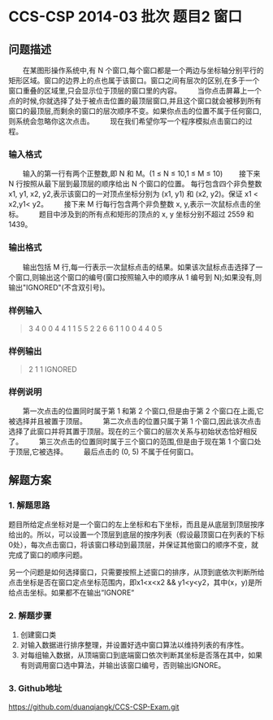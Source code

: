 # CCS-CSP 2014-03 批次 题目2  窗口 

## 问题描述

　　在某图形操作系统中,有 N 个窗口,每个窗口都是一个两边与坐标轴分别平行的矩形区域。窗口的边界上的点也属于该窗口。窗口之间有层次的区别,在多于一个窗口重叠的区域里,只会显示位于顶层的窗口里的内容。
　　当你点击屏幕上一个点的时候,你就选择了处于被点击位置的最顶层窗口,并且这个窗口就会被移到所有窗口的最顶层,而剩余的窗口的层次顺序不变。如果你点击的位置不属于任何窗口,则系统会忽略你这次点击。
　　现在我们希望你写一个程序模拟点击窗口的过程。

### 输入格式

　　输入的第一行有两个正整数,即 N 和 M。(1 ≤ N ≤ 10,1 ≤ M ≤ 10)
　　接下来 N 行按照从最下层到最顶层的顺序给出 N 个窗口的位置。 每行包含四个非负整数 x1, y1, x2, y2,表示该窗口的一对顶点坐标分别为 (x1, y1) 和 (x2, y2)。保证 x1 < x2,y1< y2。
　　接下来 M 行每行包含两个非负整数 x, y,表示一次鼠标点击的坐标。
　　题目中涉及到的所有点和矩形的顶点的 x, y 坐标分别不超过 2559 和　　1439。

### 输出格式

　　输出包括 M 行,每一行表示一次鼠标点击的结果。如果该次鼠标点击选择了一个窗口,则输出这个窗口的编号(窗口按照输入中的顺序从 1 编号到 N);如果没有,则输出"IGNORED"(不含双引号)。

### 样例输入

> 3 4
> 0 0 4 4
> 1 1 5 5
> 2 2 6 6
> 1 1
> 0 0
> 4 4
> 0 5

### 样例输出

> 2
> 1
> 1
> IGNORED

### 样例说明

　　第一次点击的位置同时属于第 1 和第 2 个窗口,但是由于第 2 个窗口在上面,它被选择并且被置于顶层。
　　第二次点击的位置只属于第 1 个窗口,因此该次点击选择了此窗口并将其置于顶层。现在的三个窗口的层次关系与初始状态恰好相反了。
　　第三次点击的位置同时属于三个窗口的范围,但是由于现在第 1 个窗口处于顶层,它被选择。
　　最后点击的 (0, 5) 不属于任何窗口。

## 解题方案

### 1. 解题思路

题目所给定点坐标对是一个窗口的左上坐标和右下坐标，而且是从底层到顶层按序给出的。所以，可以设置一个顶层到底层的按序列表（假设最顶窗口在列表的下标0处），每次点击窗口，将该窗口移动到最顶层，并保证其他窗口的顺序不变，就完成了窗口的顺序问题。

另一个问题是如何选择窗口，只需要按照上述窗口的排序，从顶到底依次判断所给点击坐标是否在窗口定点坐标范围内，即x1<x<x2 && y1<y<y2，其中(x，y)是所给点击坐标。如果都不在输出“IGNORE“

### 2. 解题步骤

1. 创建窗口类
2. 对输入数据进行排序整理，并设置好选中窗口算法以维持列表的有序性。
3. 对每组输入数据，从顶端窗口到底端窗口依次判断其坐标是否落在其中，如果有则调用窗口选中算法，并输出该窗口编号，否则输出IGNORE。

### 3. Github地址

https://github.com/duanqiangk/CCS-CSP-Exam.git